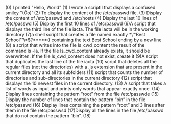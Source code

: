 (0) I printed "Hello, World" (1) I wrote a scriptII that displays a confused smiley "(Ôo)' (2) To display the content of the /etc/passwd file. (3) Display the content of /etc/passwd and /etc/hosts (4) Display the last 10 lines of /etc/passwd (5) Display the first 10 lines of /etc/passwd (6)A script that displays the third line of the file iacta. The file iacta will be in the working directory (7)a shell script that creates a file named exactly \*\\'"Best School"\'\\*$\?\*\*\*\*\*:) containing the text Best School ending by a new line (8)  a script that writes into the file ls_cwd_content the result of the command ls -la. If the file ls_cwd_content already exists, it should be overwritten. If the file ls_cwd_content does not exist, create it (9)A script that duplicates the last line of the file iacta (10)  script that deletes all the regular files (not the directories) with a .js extension that are present in the current directory and all its subfolders (11)  script that counts the number of directories and sub-directories in the current directory (12)  script that displays the 10 newest files in the current directory. (13) A script that takes a list of words as input and prints only words that appear exactly once. (14) Display lines containing the pattern “root” from the file /etc/passwde (15) Display the number of lines that contain the pattern “bin” in the file /etc/passwd (16) Display lines containing the pattern “root” and 3 lines after them in the file /etc/passwsd (17)Display all the lines in the file /etc/passwd that do not contain the pattern “bin”. (18)
